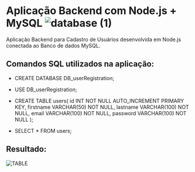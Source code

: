 # Aplicação Backend com Node.js + MySQL ![database (1)](https://user-images.githubusercontent.com/96146165/167915387-a1832398-48a4-4261-8ca9-febea674d17c.png)
Aplicação Backend para Cadastro de Usuários desenvolvida em Node.js conectada ao Banco de dados MySQL.

## Comandos SQL utilizados na aplicação:

- CREATE DATABASE DB_userRegistration;

- USE DB_userRegistration;

- CREATE TABLE users(
    id INT NOT NULL AUTO_INCREMENT PRIMARY KEY, 
    firstname VARCHAR(50) NOT NULL, 
    lastname VARCHAR(100) NOT NULL,
    email VARCHAR(100) NOT NULL, 
    password VARCHAR(100) NOT NULL
);

- SELECT * FROM users;

## Resultado:

![TABLE](https://user-images.githubusercontent.com/96146165/169185035-488d680b-1701-47d0-82fe-4f33afef7fda.png)

